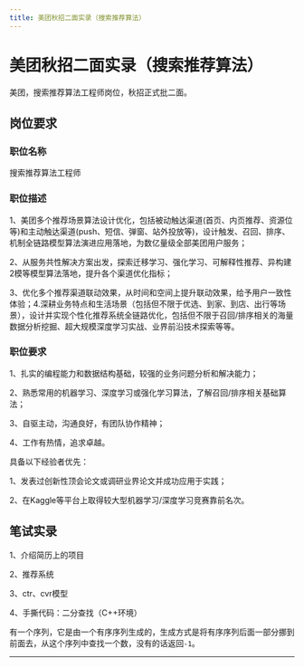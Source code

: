 ```yaml
---
title: 美团秋招二面实录（搜索推荐算法）
---
```


# 美团秋招二面实录（搜索推荐算法）

<script type="text/javascript" src="/include/head.js"></script>

美团，搜索推荐算法工程师岗位，秋招正式批二面。

## 岗位要求

### 职位名称

搜索推荐算法工程师

### 职位描述

1、美团多个推荐场景算法设计优化，包括被动触达渠道(首页、内页推荐、资源位等)和主动触达渠道(push、短信、弹窗、站外投放等)，设计触发、召回、排序、机制全链路模型算法演进应用落地，为数亿量级全部美团用户服务；

2、从服务共性解决方案出发，探索迁移学习、强化学习、可解释性推荐、异构建2模等模型算法落地，提升各个渠道优化指标；

3、优化多个推荐渠道联动效果，从时间和空间上提升联动效果，给予用户一致性体验；4.深耕业务特点和生活场景（包括但不限于优选、到家、到店、出行等场景），设计并实现个性化推荐系统全链路优化，包括但不限于召回/排序相关的海量数据分析挖掘、超大规模深度学习实战、业界前沿技术探索等等。

### 职位要求

1、扎实的编程能力和数据结构基础，较强的业务问题分析和解决能力；

2、熟悉常用的机器学习、深度学习或强化学习算法，了解召回/排序相关基础算法；

3、自驱主动，沟通良好，有团队协作精神；

4、工作有热情，追求卓越。

具备以下经验者优先：

1、发表过创新性顶会论文或调研业界论文并成功应用于实践；

2、在Kaggle等平台上取得较大型机器学习/深度学习竞赛靠前名次。

## 笔试实录

1、介绍简历上的项目

2、推荐系统

3、ctr、cvr模型

4、手撕代码：二分查找（C++环境）

有一个序列，它是由一个有序序列生成的，生成方式是将有序序列后面一部分挪到前面去，从这个序列中查找一个数，没有的话返回`-1`。

---

<script type="text/javascript" src="/include/tail.js"></script>
